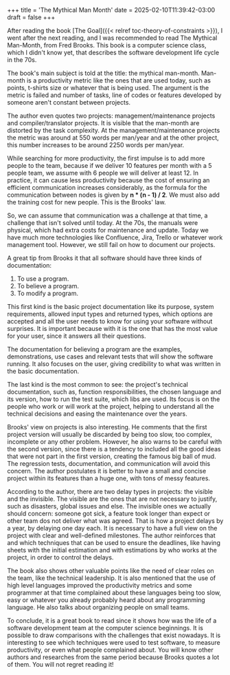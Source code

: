+++
title = 'The Mythical Man Month'
date = 2025-02-10T11:39:42-03:00
draft = false
+++

After reading the book [The Goal]({{< relref toc-theory-of-constraints >}}), I went after the next reading, and I was recommended to read The Mythical Man-Month, from Fred Brooks. This book is a computer science class, which I didn't know yet, that describes the software development life cycle in the 70s.

The book's main subject is told at the title: the mythical man-month. Man-month is a productivity metric like the ones that are used today, such as points, t-shirts size or whatever that is being used. The argument is the metric is failed and number of tasks, line of codes or features developed by someone aren't constant between projects.

The author even quotes two projects: management/maintenance projects and compiler/translator projects. It is visible that the man-month are distorted by the task complexity. At the management/maintenance projects the metric was around at 550 words per man/year and at the other project, this number increases to be around 2250 words per man/year.

While searching for more productivity, the first impulse is to add more people to the team, because if we deliver 10 features per month with a 5 people team, we assume with 6 people we will deliver at least 12. In practice, it can cause less productivity because the cost of ensuring an efficient communication increases considerably, as the formula for the communication between nodes is given by **n * (n - 1) / 2**. We must also add the training cost for new people. This is the Brooks' law.

So, we can assume that communication was a challenge at that time, a challenge that isn't solved until today. At the 70s, the manuals were physical, which had extra costs for maintenance and update. Today we have much more technologies like Confluence, Jira, Trello or whatever work management tool. However, we still fail on how to document our projects.

A great tip from Brooks it that all software should have three kinds of documentation:
1. To use a program.
2. To believe a program.
3. To modify a program.

This first kind is the basic project documentation like its purpose, system requirements, allowed input types and returned types, which options are accepted and all the user needs to know for using your software without surprises. It is important because with it is the one that has the most value for your user, since it answers all their questions.

The documentation for believing a program are the examples, demonstrations, use cases and relevant tests that will show the software running. It also focuses on the user, giving credibility to what was written in the basic documentation.

The last kind is the most common to see: the project's technical documentation, such as, function responsibilities, the chosen language and its version, how to run the test suite, which libs are used. Its focus is on the people who work or will work at the project, helping to understand all the technical decisions and easing the maintenance over the years.

Brooks' view on projects is also interesting. He comments that the first project version will usually be discarded by being too slow, too complex, incomplete or any other problem. However, he also warns to be careful with the second version, since there is a tendency to included all the good ideas that were not part in the first version, creating the famous big ball of mud. The regression tests, documentation, and communication will avoid this concern. The author postulates it is better to have a small and concise project within its features than a huge one, with tons of messy features.

According to the author, there are two delay types in projects: the visible and the invisible. The visible are the ones that are not necessary to justify, such as disasters, global issues and else. The invisible ones we actually should concern: someone got sick, a feature took longer than expect or other team dos not deliver what was agreed. That is how a project delays by a year, by delaying one day each. It is necessary to have a full view on the project with clear and well-defined milestones. The author reinforces that and which techniques that can be used to ensure the deadlines, like having sheets with the initial estimation and with estimations by who works at the project, in order to control the delays.

The book also shows other valuable points like the need of clear roles on the team, like the technical leadership. It is also mentioned that the use of high level languages improved the productivity metrics and some programmer at that time complained about these languages being too slow, easy or whatever you already probably heard about any programming language. He also talks about organizing people on small teams.

To conclude, it is a great book to read since it shows how was the life of a software development team at the computer science beginnings. It is possible to draw comparisons with the challenges that exist nowadays. It is interesting to see which techniques were used to test software, to measure productivity, or even what people complained about. You will know other authors and researches from the same period because Brooks quotes a lot of them. You will not regret reading it!
